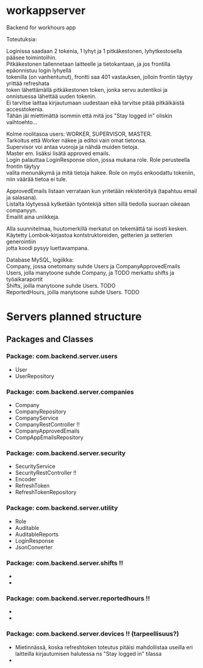 # workappserver
 Backend for workhours app



Toteutuksia:  

Loginissa saadaan 2 tokenia, 1 lyhyt ja 1 pitkäkestonen, lyhytkestosella pääsee toimintoihin.  
Pitkäkestonen tallennetaan laitteelle ja tietokantaan, ja jos frontilla epäonnistuu login lyhyellä  
tokenilla (on vanhentunut), frontti saa 401 vastauksen, jolloin frontin täytyy yrittää refreshata  
token lähettämällä pitkäkestonen token, jonka servu autentikoi ja onnistuessa lähettää uuden tokenin.  
Ei tarvitse laittaa kirjautumaan uudestaan eikä tarvitse pitää pitkäikäistä accesstokenia.  
Tähän jäi miettimättä isommin että mitä jos "Stay logged in" oliskin vaihtoehto...
  
Kolme roolitasoa users: WORKER, SUPERVISOR, MASTER.  
Tarkoitus että Worker näkee ja editoi vain omat tietonsa.  
Supervisor voi antaa vuoroja ja nähdä muiden tietoja.  
Master em. lisäksi lisätä approved emails.  
Login palauttaa LoginResponse olion, jossa mukana role. Role perusteella frontin täytyy  
valita menunäkymä ja mitä tietoja hakee. Role on myös enkoodattu tokeniin, niin väärää tietoa ei tule.  
  
ApprovedEmails listaan verrataan kun yritetään rekisteröityä (tapahtuu email ja salasana).  
Listalta löytyessä kytketään työntekijä sitten sillä tiedolla suoraan oikeaan companyyn.  
Emailit aina uniikkeja.  

Alla suunnitelmaa, huutomerkillä merkatut on tekemättä tai isosti kesken.
Käytetty Lombok-kirjastoa kontstruktoreiden, getterien ja setterien generointiin  
jotta koodi pysyy luettavampana.  
  

Database MySQL, logiikka:  
Company, jossa onetomany suhde Users ja CompanyApprovedEmails  
Users, jolla manytoone suhde Company, ja TODO merkattu shifts ja työaikaraportit  
Shifts, joilla manytoone suhde Users. TODO  
ReportedHours, joilla manytoone suhde Users. TODO  



# Servers planned structure

## Packages and Classes

### Package: com.backend.server.users
- User
- UserRepository


### Package: com.backend.server.companies
- Company
- CompanyRepository
- CompanyService
- CompanyRestController !!
- CompanyApprovedEmails
- CompAppEmailsRepository

### Package: com.backend.server.security
- SecurityService
- SecurityRestController !!  
- Encoder
- RefreshToken
- RefreshTokenRepository

### Package: com.backend.server.utility
- Role
- Auditable
- AuditableReports
- LoginResponse
- JsonConverter


### Package: com.backend.server.shifts !!
- 
- 

### Package: com.backend.server.reportedhours !!  
- 
-  
  
  
### Package: com.backend.server.devices !! (tarpeellisuus?)
- Mietinnässä, koska refreshtoken toteutus pitäisi mahdollistaa useilla eri laitteilla kirjautumisen halutessa ns "Stay logged in" tilassa
- 



